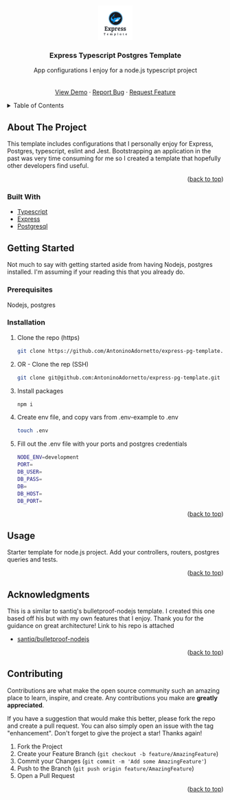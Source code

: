 <div id="top"></div>

<br />
<div align="center">
  <a href="https://github.com/AntoninoAdornetto/express-pg-template">
    <img src="public/logo.png" alt="Logo" width="80" height="80">
  </a>

  <h3 align="center">Express Typescript Postgres Template</h3>

  <p align="center">
    App configurations I enjoy for a node.js typescript project
    <br />
    <a href="https://github.com/AntoninoAdornetto/express-pg-template"></a>
    <br />
    <br />
    <a href="https://github.com/AntoninoAdornetto/express-pg-template">View Demo</a>
    ·
    <a href="https://github.com/AntoninoAdornetto/express-pg-template/issues">Report Bug</a>
    ·
    <a href="https://github.com/AntoninoAdornetto/express-pg-template/issues">Request Feature</a>
  </p>
</div>

<details>
  <summary>Table of Contents</summary>
  <ol>
    <li>
      <a href="#about-the-project">About The Project</a>
      <ul>
        <li><a href="#built-with">Built With</a></li>
      </ul>
    </li>
    <li>
      <a href="#getting-started">Getting Started</a>
      <ul>
        <li><a href="#prerequisites">Prerequisites</a></li>
        <li><a href="#installation">Installation</a></li>
      </ul>
    </li>
    <li><a href="#usage">Usage</a></li>
    <li><a href="#contributing">Contributing</a></li>
    <li><a href="#license">License</a></li>
  </ol>
</details>

## About The Project

This template includes configurations that I personally enjoy for Express, Postgres, typescript, eslint and Jest. Bootstrapping an application in the past was very time consuming for me so I created a template that hopefully other developers find useful.

<p align="right">(<a href="#top">back to top</a>)</p>

### Built With

- [Typescript](https://www.typescriptlang.org/)
- [Express](https://expressjs.com/)
- [Postgresql](https://postgres.org/)

## Getting Started

Not much to say with getting started aside from having Nodejs, postgres installed. I'm assuming if your reading this that you already do.

### Prerequisites

Nodejs, postgres

### Installation

1. Clone the repo (https)
   ```sh
   git clone https://github.com/AntoninoAdornetto/express-pg-template.git
   ```
2. OR - Clone the rep (SSH)
   ```sh
   git clone git@github.com:AntoninoAdornetto/express-pg-template.git
   ```
3. Install packages

   ```sh
   npm i
   ```

4. Create env file, and copy vars from .env-example to .env
   ```sh
   touch .env
   ```
5. Fill out the .env file with your ports and postgres credentials
   ```sh
   NODE_ENV=development
   PORT=
   DB_USER=
   DB_PASS=
   DB=
   DB_HOST=
   DB_PORT=
   ```

<p align="right">(<a href="#top">back to top</a>)</p>

## Usage

Starter template for node.js project. Add your controllers, routers, postgres queries and tests.

<p align="right">(<a href="#top">back to top</a>)</p>

## Acknowledgments

This is a similar to santiq's bulletproof-nodejs template. I created this one based off his but with my own features that I enjoy. Thank you for the guidance on great architecture! Link to his repo is attached

- [santiq/bulletproof-nodejs](https://github.com/santiq/bulletproof-nodejs)

<p align="right">(<a href="#top">back to top</a>)</p>

## Contributing

Contributions are what make the open source community such an amazing place to learn, inspire, and create. Any contributions you make are **greatly appreciated**.

If you have a suggestion that would make this better, please fork the repo and create a pull request. You can also simply open an issue with the tag "enhancement".
Don't forget to give the project a star! Thanks again!

1. Fork the Project
2. Create your Feature Branch (`git checkout -b feature/AmazingFeature`)
3. Commit your Changes (`git commit -m 'Add some AmazingFeature'`)
4. Push to the Branch (`git push origin feature/AmazingFeature`)
5. Open a Pull Request

<p align="right">(<a href="#top">back to top</a>)</p>

